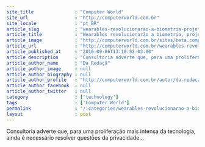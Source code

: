 ```yaml
---
site_title               : "Computer World"
site_url                 : "http://computerworld.com.br"
site_locale              : "pt_BR"
article_slug             : "wearables-revolucionarao-a-biometria-projeta-unisys"
article_title            : "Wearables revolucionarão a biometria, projeta Unisys"
article_image            : "http://computerworld.com.br/sites/beta.computerworld.com.br/files/news_articles/cibercrime_digital_biometria.jpg"
article_url              : "http://computerworld.com.br/wearables-revolucionarao-biometria-projeta-unisys"
article_published_at     : "2016-09-06T13:10:52-03:00"
article_description      : "Consultoria adverte que, para uma proliferação mais intensa da tecnologia, ainda é necessário resolver questões da privacidade..."
article_author_name      : "Da Redaçã"
article_author_image     : null
article_author_biography : null
article_author_profile   : "http://computerworld.com.br/autor/da-redacao"
article_author_facebook  : null
article_author_twitter   : null
category                 : ['technology']
tags                     : ['Computer World']
permalink                : "/:categories/wearables-revolucionarao-a-biometria-projeta-unisys/"
layout                   : post
---
```


Consultoria adverte que, para uma proliferação mais intensa da tecnologia, ainda é necessário resolver questões da privacidade...

